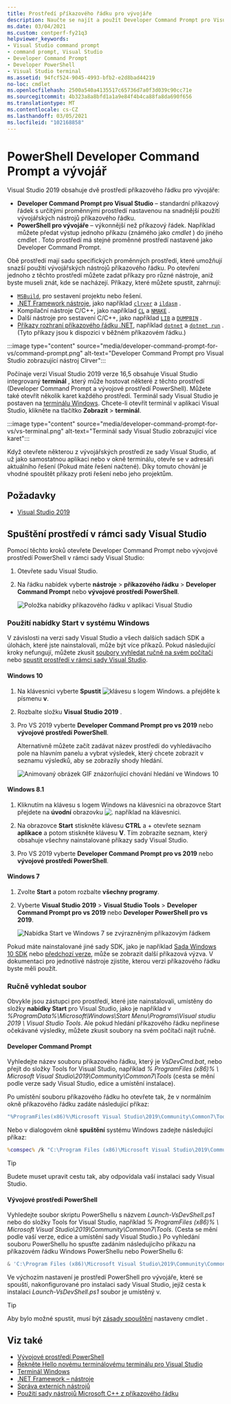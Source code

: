 ```yaml
---
title: Prostředí příkazového řádku pro vývojáře
description: Naučte se najít a použít Developer Command Prompt pro Visual Studio, vývojářský PowerShell a terminál sady Visual Studio, které vám umožní snadněji používat nástroje .NET a C++.
ms.date: 03/04/2021
ms.custom: contperf-fy21q3
helpviewer_keywords:
- Visual Studio command prompt
- command prompt, Visual Studio
- Developer Command Prompt
- Developer PowerShell
- Visual Studio terminal
ms.assetid: 94fcf524-9045-4993-bfb2-e2d8bad44219
no-loc: cmdlet
ms.openlocfilehash: 2500a540a4135517c65736d7a0f3d039c90cc71e
ms.sourcegitcommit: 4b323a8a8bfd1a1a9e84f4b4ca88fa8da690f656
ms.translationtype: MT
ms.contentlocale: cs-CZ
ms.lasthandoff: 03/05/2021
ms.locfileid: "102168858"
---
```

# <a name="developer-command-prompt-and-developer-powershell"></a>PowerShell Developer Command Prompt a vývojář

Visual Studio 2019 obsahuje dvě prostředí příkazového řádku pro vývojáře:

- **Developer Command Prompt pro Visual Studio** – standardní příkazový řádek s určitými proměnnými prostředí nastavenou na snadnější použití vývojářských nástrojů příkazového řádku.
- **PowerShell pro vývojáře** – výkonnější než příkazový řádek. Například můžete předat výstup jednoho příkazu (známého jako *cmdlet* ) do jiného cmdlet . Toto prostředí má stejné proměnné prostředí nastavené jako Developer Command Prompt.

Obě prostředí mají sadu specifických proměnných prostředí, které umožňují snazší použití vývojářských nástrojů příkazového řádku. Po otevření jednoho z těchto prostředí můžete zadat příkazy pro různé nástroje, aniž byste museli znát, kde se nacházejí. Příkazy, které můžete spustit, zahrnují:

- [`MSBuild`](../../msbuild/msbuild-command-line-reference.md), pro sestavení projektu nebo řešení.
- [.NET Framework nástroje](/dotnet/framework/tools/index), jako například [`clrver`](/dotnet/framework/tools/clrver-exe-clr-version-tool) a [`ildasm`](/dotnet/framework/tools/ildasm-exe-il-disassembler) .
- Kompilační nástroje C/C++, jako například [`CL`](/cpp/build/reference/compiler-command-line-syntax) a [`NMAKE`](/cpp/build/reference/running-nmake) .
- Další nástroje pro sestavení C/C++, jako například [`LIB`](/cpp/build/reference/lib-reference) a [`DUMPBIN`](/cpp/build/reference/dumpbin-reference) .
- [Příkazy rozhraní příkazového řádku .NET](/dotnet/core/tools/index), například [`dotnet`](/dotnet/core/tools/dotnet) a [`dotnet run`](/dotnet/core/tools/dotnet-run) . (Tyto příkazy jsou k dispozici v běžném příkazovém řádku.)

:::image type="content" source="media/developer-command-prompt-for-vs/command-prompt.png" alt-text="Developer Command Prompt pro Visual Studio zobrazující nástroj Clrver":::

Počínaje verzí Visual Studio 2019 verze 16,5 obsahuje Visual Studio integrovaný **terminál** , který může hostovat některé z těchto prostředí (Developer Command Prompt a vývojové prostředí PowerShell). Můžete také otevřít několik karet každého prostředí. Terminál sady Visual Studio je postaven na [terminálu Windows](/windows/terminal/). Chcete-li otevřít terminál v aplikaci Visual Studio, klikněte na tlačítko **Zobrazit**  >  **terminál**.

:::image type="content" source="media/developer-command-prompt-for-vs/vs-terminal.png" alt-text="Terminál sady Visual Studio zobrazující více karet":::

Když otevřete některou z vývojářských prostředí ze sady Visual Studio, ať už jako samostatnou aplikaci nebo v okně terminálu, otevře se v adresáři aktuálního řešení (Pokud máte řešení načtené). Díky tomuto chování je vhodné spouštět příkazy proti řešení nebo jeho projektům.

## <a name="prerequisites"></a>Požadavky

- [Visual Studio 2019](https://visualstudio.microsoft.com/downloads/?utm_medium=microsoft&utm_source=docs.microsoft.com&utm_campaign=inline+link&utm_content=download+vs2019)

## <a name="start-the-shell-from-inside-visual-studio"></a>Spuštění prostředí v rámci sady Visual Studio

Pomocí těchto kroků otevřete Developer Command Prompt nebo vývojové prostředí PowerShell v rámci sady Visual Studio:

1. Otevřete sadu Visual Studio.

1. Na řádku nabídek vyberte **nástroje**  >  **příkazového řádku**  >  **Developer Command Prompt** nebo **vývojové prostředí PowerShell**.

   ![Položka nabídky příkazového řádku v aplikaci Visual Studio](./media/developer-command-prompt-for-vs/vs-menu.png)

### <a name="use-the-windows-start-menu"></a>Použití nabídky Start v systému Windows

V závislosti na verzi sady Visual Studio a všech dalších sadách SDK a úlohách, které jste nainstalovali, může být více příkazů. Pokud následující kroky nefungují, můžete zkusit [soubory vyhledat ručně na svém počítači](#manually-locate-the-file) nebo [spustit prostředí v rámci sady Visual Studio](#start-the-shell-from-inside-visual-studio).

#### <a name="windows-10"></a>Windows 10

1. Na klávesnici vyberte **Spustit** ![ klávesu s logem Windows.](./media/developer-command-prompt-for-vs/windows-logo-key-graphic.png) a přejděte k písmenu **v**.

1. Rozbalte složku **Visual Studio 2019** .

1. Pro VS 2019 vyberte **Developer Command Prompt pro vs 2019** nebo **vývojové prostředí PowerShell**.

   Alternativně můžete začít zadávat název prostředí do vyhledávacího pole na hlavním panelu a vybrat výsledek, který chcete zobrazit v seznamu výsledků, aby se zobrazily shody hledání.

   ![Animovaný obrázek GIF znázorňující chování hledání ve Windows 10](./media/developer-command-prompt-for-vs/windows-10-search.gif)

#### <a name="windows-81"></a>Windows 8.1

1. Kliknutím na klávesu s logem Windows na klávesnici na obrazovce Start přejdete na **úvodní** obrazovku ![ .](./media/developer-command-prompt-for-vs/windows-logo-key-graphic.png) například na klávesnici.

1. Na obrazovce **Start** stiskněte klávesu **CTRL** a +  otevřete seznam **aplikace** a potom stiskněte klávesu **V**. Tím zobrazíte seznam, který obsahuje všechny nainstalované příkazy sady Visual Studio.

1. Pro VS 2019 vyberte **Developer Command Prompt pro vs 2019** nebo **vývojové prostředí PowerShell**.

#### <a name="windows-7"></a>Windows 7

1. Zvolte **Start** a potom rozbalte **všechny programy**.

1. Vyberte **Visual Studio 2019**  >  **Visual Studio Tools**  >  **Developer Command Prompt pro vs 2019** nebo **Developer PowerShell pro vs 2019**.

   ![Nabídka Start ve Windows 7 se zvýrazněným příkazovým řádkem](./media/developer-command-prompt-for-vs/windows-7-menu.png)

Pokud máte nainstalované jiné sady SDK, jako je například [Sada Windows 10 SDK](https://developer.microsoft.com/windows/downloads/windows-10-sdk) nebo [předchozí verze](https://developer.microsoft.com/windows/downloads/sdk-archive), může se zobrazit další příkazová výzva. V dokumentaci pro jednotlivé nástroje zjistíte, kterou verzi příkazového řádku byste měli použít.

### <a name="manually-locate-the-file"></a>Ručně vyhledat soubor

Obvykle jsou zástupci pro prostředí, které jste nainstalovali, umístěny do složky **nabídky Start** pro Visual Studio, jako je například v *%ProgramData%\Microsoft\Windows\Start Menu\Programs\Visual studiu 2019 \ Visual Studio Tools*. Ale pokud hledání příkazového řádku nepřinese očekávané výsledky, můžete zkusit soubory na svém počítači najít ručně.

#### <a name="developer-command-prompt"></a>Developer Command Prompt

Vyhledejte název souboru příkazového řádku, který je *VsDevCmd.bat*, nebo přejít do složky Tools for Visual Studio, například *% ProgramFiles (x86)% \ Microsoft Visual Studio\2019\Community\Common7\Tools* (cesta se mění podle verze sady Visual Studio, edice a umístění instalace).

Po umístění souboru příkazového řádku ho otevřete tak, že v normálním okně příkazového řádku zadáte následující příkaz:

```cmd
"%ProgramFiles(x86)%\Microsoft Visual Studio\2019\Community\Common7\Tools\VsDevCmd.bat"
```

Nebo v dialogovém okně **spuštění** systému Windows zadejte následující příkaz:

```cmd
%comspec% /k "C:\Program Files (x86)\Microsoft Visual Studio\2019\Community\Common7\Tools\VsDevCmd.bat"
```

> [!TIP]
> Budete muset upravit cestu tak, aby odpovídala vaší instalaci sady Visual Studio.

#### <a name="developer-powershell"></a>Vývojové prostředí PowerShell

Vyhledejte soubor skriptu PowerShellu s názvem *Launch-VsDevShell.ps1* nebo do složky Tools for Visual Studio, například *% ProgramFiles (x86)% \ Microsoft Visual Studio\2019\Community\Common7\Tools*. (Cesta se mění podle vaší verze, edice a umístění sady Visual Studio.) Po vyhledání souboru PowerShellu ho spusťte zadáním následujícího příkazu na příkazovém řádku Windows PowerShellu nebo PowerShellu 6:

```powershell
& 'C:\Program Files (x86)\Microsoft Visual Studio\2019\Community\Common7\Tools\Launch-VsDevShell.ps1'
```

Ve výchozím nastavení je prostředí PowerShell pro vývojáře, které se spouští, nakonfigurované pro instalaci sady Visual Studio, jejíž cesta k instalaci *Launch-VsDevShell.ps1* soubor je umístěný v.

> [!TIP]
> Aby bylo možné spustit, musí být [zásady spouštění](/powershell/module/microsoft.powershell.core/about/about_execution_policies) nastaveny cmdlet .

## <a name="see-also"></a>Viz také

- [Vývojové prostředí PowerShell](https://devblogs.microsoft.com/visualstudio/the-powershell-you-know-and-love-now-with-a-side-of-visual-studio/)
- [Řekněte Hello novému terminálovému terminálu pro Visual Studio](https://devblogs.microsoft.com/visualstudio/say-hello-to-the-new-visual-studio-terminal/)
- [Terminál Windows](/windows/terminal/)
- [.NET Framework – nástroje](/dotnet/framework/tools/index)
- [Správa externích nástrojů](../managing-external-tools.md)
- [Použití sady nástrojů Microsoft C++ z příkazového řádku](/cpp/build/building-on-the-command-line)
